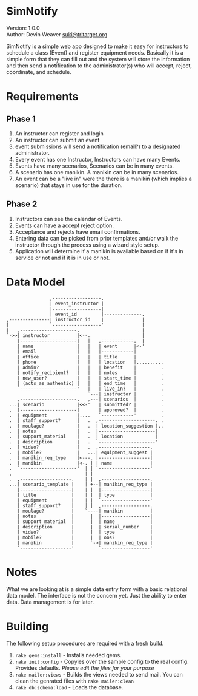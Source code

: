 SimNotify
=========

Version: 1.0.0  
Author: Devin Weaver <suki@tritarget.org>

SimNotify is a simple web app designed to make it easy for instructors to
schedule a class (Event) and register equipment needs. Basically it is a
simple form that they can fill out and the system will store the information
and then send a notification to the administrator(s) who will accept, reject,
coordinate, and schedule.

Requirements
============

Phase 1
-------
1. An instructor can register and login
2. An instructor can submit an event
3. event submissions will send a notification (email?) to a designated
   administrator.
4. Every event has one Instructor, Instructors can have many Events.
5. Events have many scenarios, Scenarios can be in many events.
6. A scenario has one manikin. A manikin can be in many scenarios.
7. An event can be a "live in" were the there is a manikin (which implies a
   scenario) that stays in use for the duration.

Phase 2
-------
1. Instructors can see the calendar of Events.
2. Events can have a accept reject option.
3. Acceptance and rejects have email confirmations.
4. Entering data can be picked from prior templates and/or walk the instructor
   through the process using a wizard style setup.
5. Application will determine if a manikin is available based on if it's in
   service or not and if it is in use or not.

Data Model
==========
                    ,------------------.
                    | event_instructor |
                    |------------------|
                    | event_id         |--------------.
    ,---------------| instructor_id    |              |
    |               `------------------'              |
    |   ,---------------------.                       |
    `->>| instructor          |<--.                   |
        |---------------------|   |   ,------------.  |
        | name                |   |   | event      |<-'
        | email               |   |   |------------|
        | office              |   |   | title      |
        | phone               |   |   | location   |..........
        | admin?              |   |   | benefit    |         .
        | notify_recipient?   |   |   | notes      |         .
        | new_user?           |   |   | start_time |         .
        | (acts_as_authentic) |   |   | end_time   |         .
        `---------------------'   |   | live_in?   |         .
                                  `---| instructor |         .
        ,---------------------.   ,---| scenarios  |         .
     ...| scenario            |<<-'   | submitted? |         .
     .  |---------------------|       | approved?  |         .
     .  | equipment           |....   `------------'         .
     .  | staff_support?      |   .  ,---------------------. .
     .  | moulage?            |   .  | location_suggestion |..
     .  | notes               |   .  |---------------------|
     .  | support_material    |   .  | location            |
     .  | description         |   .  `---------------------'
     .  | video?              |   .  ,-------------------.
     .  | mobile?             |   ...| equipment_suggest |
     .  | manikin_req_type    |<---. |-------------------|
     .  | manikin             |<-. | | name              |
     .  `---------------------'  | | `-------------------'
     .                           | |
     .  ,-------------------.    | |  ,------------------.
     ...| scenario_template |    | +--| manikin_req_type |
        |-------------------|    | |  |------------------|
        | title             |    | |  | type             |
        | equipment         |    | |  `------------------'
        | staff_support?    |    | |  ,------------------.
        | moulage?          |    `----| manikin          |
        | notes             |      |  |------------------|
        | support_material  |      |  | name             |
        | description       |      |  | serial_number    |
        | video?            |      |  | type             |
        | mobile?           |      |  | oos?             |
        | manikin           |      `->| manikin_req_type |
        `-------------------'         `------------------'

Notes
=====

What we are looking at is a simple data entry form with a basic relational
data model. The interface is not the concern yet. Just the ability to enter
data. Data management is for later.

Building
========

The following setup procedures are required with a fresh build.

1. `rake gems:install` - Installs needed gems.
2. `rake init:config` - Copyies over the sample config to the real config.
   Provides defaults. _Please edit the files for your purpose_
3. `rake mailer:views` - Builds the views needed to send mail. You can
   clean the genrated files with `rake mailer:clean`
4. `rake db:schema:load` - Loads the database.
